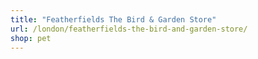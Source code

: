 ```yaml
---
title: "Featherfields The Bird & Garden Store"
url: /london/featherfields-the-bird-and-garden-store/
shop: pet
---
```

